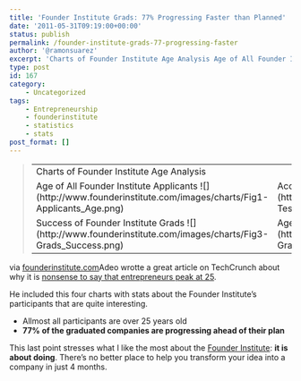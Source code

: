 ```yaml
---
title: 'Founder Institute Grads: 77% Progressing Faster than Planned'
date: '2011-05-31T09:19:00+00:00'
status: publish
permalink: /founder-institute-grads-77-progressing-faster
author: '@ramonsuarez'
excerpt: 'Charts of Founder Institute Age Analysis Age of All Founder Institute Applicants Accuracy of Founder Institute Predictive Testing Success of Founder Institute Grads Age of Founder Institute Grads via founderinstitute.com Adeo wrotte a great articl...'
type: post
id: 167
category:
    - Uncategorized
tags:
    - Entrepreneurship
    - founderinstitute
    - statistics
    - stats
post_format: []
---
```

> <div><table><tbody><tr><td colspan="2">Charts of Founder Institute Age Analysis</td></tr><tr><td>Age of All Founder Institute Applicants ![](http://www.founderinstitute.com/images/charts/Fig1-Applicants_Age.png)</td><td>Accuracy of Founder Institute Predictive Testing ![](http://www.founderinstitute.com/images/charts/Fig2-Test_Accuracy.png)</td></tr><tr><td>Success of Founder Institute Grads ![](http://www.founderinstitute.com/images/charts/Fig3-Grads_Success.png)</td><td>Age of Founder Institute Grads ![](http://www.founderinstitute.com/images/charts/Fig4-Grads_Age.png)</td></tr></tbody></table>
> 
> </div>

via [founderinstitute.com](http://www.founderinstitute.com/posts/328)</div>Adeo wrotte a great article on TechCrunch about why it is [nonsense to say that entrepreneurs peak at 25](http://techcrunch.com/2011/05/28/peak-age-entrepreneurship).

He included this four charts with stats about the Founder Institute’s participants that are quite interesting.

- Allmost all participants are over 25 years old
- **77% of the graduated companies are progressing ahead of their plan**

This last point stresses what I like the most about the [Founder Institute](http://www.founderinstitute.com/): **it is about doing**. There’s no better place to help you transform your idea into a company in just 4 months.

</div>